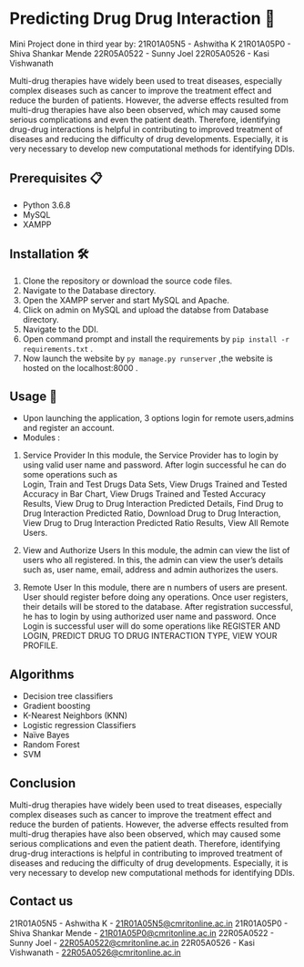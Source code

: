 # Predicting Drug Drug Interaction 💊

Mini Project done in third year by:
21R01A05N5 - Ashwitha K
21R01A05P0 - Shiva Shankar Mende
22R05A0522 - Sunny Joel
22R05A0526 - Kasi Vishwanath

Multi-drug therapies have widely been used to treat diseases, especially complex diseases such as cancer to improve the treatment effect and reduce the burden of patients. However, the adverse effects resulted from multi-drug therapies have also been observed, which may caused some serious complications and even the patient death. Therefore, identifying drug-drug interactions is helpful in contributing to improved treatment of diseases and reducing the difficulty of drug developments. Especially, it is very necessary to develop new computational methods for identifying DDIs.

## Prerequisites 📋

- Python 3.6.8
- MySQL
- XAMPP

## Installation 🛠️

1. Clone the repository or download the source code files.
2. Navigate to the Database directory.
3. Open the XAMPP server and start MySQL and Apache.
4. Click on admin on MySQL and upload the databse from Database directory.
5. Navigate to the DDI.
6. Open command prompt and install the requirements by `pip install -r requirements.txt` .
7. Now launch the website by `py manage.py runserver` ,the website is hosted on the localhost:8000 .

## Usage 📖

- Upon launching the application, 3 options login for remote users,admins and register an account.
- Modules :
1. Service Provider
In this module, the Service Provider has to login by using valid user name and password. After login successful he can do some operations such as          
Login, Train and Test Drugs Data Sets, View Drugs Trained and Tested Accuracy in Bar Chart, View Drugs Trained and Tested Accuracy Results, 
View Drug to Drug Interaction Predicted Details, Find Drug to Drug Interaction Predicted Ratio, Download Drug to Drug Interaction, View Drug to Drug Interaction Predicted Ratio Results, View All Remote Users.

2. View and Authorize Users
In this module, the admin can view the list of users who all registered. In this, the admin can view the user’s details such as, user name, email, address and admin authorizes the users.

3. Remote User
In this module, there are n numbers of users are present. User should register before doing any operations. Once user registers, their details will be stored to the database.  After registration successful, he has to login by using authorized user name and password. Once Login is successful user will do some operations like  REGISTER AND LOGIN, PREDICT DRUG TO DRUG INTERACTION TYPE, VIEW YOUR PROFILE.

## Algorithms

- Decision tree classifiers
- Gradient boosting 
- K-Nearest Neighbors (KNN)
- Logistic regression Classifiers
- Naïve Bayes
- Random Forest 
- SVM 

## Conclusion

Multi-drug therapies have widely been used to treat diseases, especially complex diseases such as cancer to improve the treatment effect and reduce the burden of patients. However, the adverse effects resulted from multi-drug therapies have also been observed, which may caused some serious complications and even the patient death. Therefore, identifying drug-drug interactions is helpful in contributing to improved treatment of diseases and reducing the difficulty of drug developments. Especially, it is very necessary to develop new computational methods for identifying DDIs.

## Contact us
21R01A05N5 - Ashwitha K - 21R01A05N5@cmritonline.ac.in
21R01A05P0 - Shiva Shankar Mende - 21R01A05P0@cmritonline.ac.in
22R05A0522 - Sunny Joel - 22R05A0522@cmritonline.ac.in
22R05A0526 - Kasi Vishwanath - 22R05A0526@cmritonline.ac.in